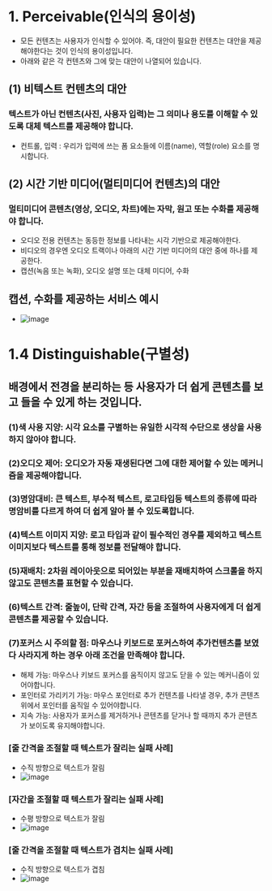 # 1. Perceivable(인식의 용이성)
- 모든 컨텐츠는 사용자가 인식할 수 있어야. 즉, 대안이 필요한 컨텐츠는 대안을 제공해야한다는 것이 인식의 용이성입니다.
- 아래와 같은 각 컨텐츠와 그에 맞는 대안이 나열되어 있습니다.

## (1) 비텍스트 컨텐츠의 대안
### 텍스트가 아닌 컨텐츠(사진, 사용자 입력)는 그 의미나 용도를 이해할 수 있도록 대체 텍스트를 제공해야 합니다.
- 컨트롤, 입력 : 우리가 입력에 쓰는 폼 요소들에 이름(name), 역할(role) 요소를 명시합니다.

## (2) 시간 기반 미디어(멀티미디어 컨텐츠)의 대안
### 멀티미디어 콘텐츠(영상, 오디오, 차트)에는 자막, 원고 또는 수화를 제공해야 합니다.
- 오디오 전용 컨텐츠는 동등한 정보를 나타내는 시각 기반으로 제공해야한다.
- 비디오의 경우엔 오디오 트랙이나 아래의 시간 기반 미디어의 대안 중에 하나를 제공한다.
- 캡션(녹음 또는 녹화), 오디오 설명 또는 대체 미디어, 수화


## 캡션, 수화를 제공하는 서비스 예시
- ![image](https://user-images.githubusercontent.com/49035066/115982868-12fd2b80-a5d9-11eb-8263-fc7fcff9a6b1.png)


# 1.4 Distinguishable(구별성)
## 배경에서 전경을 분리하는 등 사용자가 더 쉽게 콘텐츠를 보고 들을 수 있게 하는 것입니다.
### (1)색 사용 지양: 시각 요소를 구별하는 유일한 시각적 수단으로 생상을 사용하지 않아야 합니다.
### (2)오디오 제어: 오디오가 자동 재생된다면 그에 대한 제어할 수 있는 메커니즘을 제공해야합니다.
### (3)명암대비: 큰 텍스트, 부수적 텍스트, 로고타입등 텍스트의 종류에 따라 명암비를 다르게 하여 더 쉽게 알아 볼 수 있도록합니다.
### (4)텍스트 이미지 지양: 로고 타입과 같이 필수적인 경우를 제외하고 텍스트 이미지보다 텍스트를 통해 정보를 전달해야 합니다.
### (5)재배치: 2차원 레이아웃으로 되어있는 부분을 재배치하여 스크롤을 하지 않고도 콘텐츠를 표현할 수 있습니다.
### (6)텍스트 간격: 줄높이, 단락 간격, 자간 등을 조절하여 사용자에게 더 쉽게 콘텐츠를 제공할 수 있습니다.
### (7)포커스 시 주의할 점: 마우스나 키보드로 포커스하여 추가컨텐츠를 보였다 사라지게 하는 경우 아래 조건을 만족해야 합니다.
- 해제 가능: 마우스나 키보드 포커스를 움직이지 않고도 닫을 수 있는 메커니즘이 있어야합니다.
- 포인터로 가리키기 가능: 마우스 포인터로 추가 컨텐츠를 나타낼 경우, 추가 콘텐츠 위에서 포인터를 움직일 수 있어야합니다.
- 지속 가능: 사용자가 포커스를 제거하거나 콘텐츠를 닫거나 할 때까지 추가 콘텐츠가 보이도록 유지해야합니다. 
### [줄 간격을 조절할 때 텍스트가 잘리는 실패 사례]
- 수직 방향으로 텍스트가 잘림
- ![image](https://user-images.githubusercontent.com/49035066/115982485-7fc2f680-a5d6-11eb-92eb-c152d310ff2f.png)
### [자간을 조절할 때 텍스트가 잘리는 실패 사례]
- 수평 방향으로 텍스트가 잘림
- ![image](https://user-images.githubusercontent.com/49035066/115982491-87829b00-a5d6-11eb-902f-680137d39781.png)
### [줄 간격을 조절할 때 텍스트가 겹치는 실패 사례]
- 수직 방향으로 텍스트가 겹침
- ![image](https://user-images.githubusercontent.com/49035066/115982495-8f423f80-a5d6-11eb-921f-aaf8d9b7f791.png)
